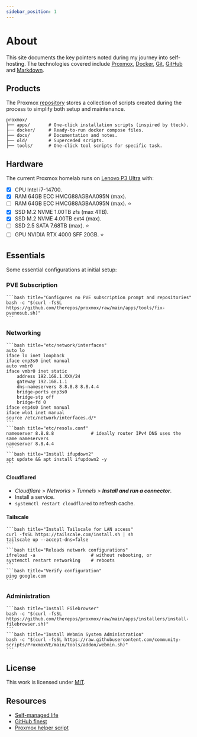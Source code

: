 ```yaml
---
sidebar_position: 1
---
```

# About

This site documents the key pointers noted during my journey into self-hosting. The technologies covered include [Proxmox], [Docker], [Git], [GitHub] and [Markdown]. 

## Products

The Proxmox [repository](https://github.com/therepos/proxmox) stores a collection of scripts created during the process to simplify both setup and maintenance. 

```
proxmox/
├── apps/       # One-click installation scripts (inspired by tteck).
├── docker/     # Ready-to-run docker compose files.
├── docs/       # Documentation and notes.
├── old/        # Superceded scripts.
├── tools/      # One-click tool scripts for specific task.
```

## Hardware

The current Proxmox homelab runs on [Lenovo P3 Ultra](https://www.youtube.com/watch?v=SSRAPUTpOic) with:
- [x] CPU Intel i7-14700.
- [x] RAM 64GB ECC HMCG88AGBAA095N (max). 
- [ ] RAM 64GB ECC HMCG88AGBAA095N (max). ⭐
- [x] SSD M.2 NVME 1.00TB zfs (max 4TB).
- [x] SSD M.2 NVME 4.00TB ext4 (max).  
- [ ] SSD 2.5 SATA 7.68TB (max). ⭐
- [ ] GPU NVIDIA RTX 4000 SFF 20GB. ⭐ 

## Essentials

Some essential configurations at initial setup:

### PVE Subscription

    ```bash title="Configures no PVE subscription prompt and repositories"
    bash -c "$(curl -fsSL https://github.com/therepos/proxmox/raw/main/apps/tools/fix-pvenosub.sh)"
    ```

### Networking

    ```bash title="etc/network/interfaces"
    auto lo
    iface lo inet loopback
    iface enp3s0 inet manual
    auto vmbr0
    iface vmbr0 inet static
        address 192.168.1.XXX/24
        gateway 192.168.1.1
        dns-nameservers 8.8.8.8 8.8.4.4
        bridge-ports enp3s0
        bridge-stp off
        bridge-fd 0
    iface enp4s0 inet manual
    iface wlo1 inet manual
    source /etc/network/interfaces.d/*
    ```
    ```bash title="etc/resolv.conf"
    nameserver 8.8.8.8              # ideally router IPv4 DNS uses the same nameservers
    nameserver 8.8.4.4
    ```
    ```bash title="Install ifupdown2"
    apt update && apt install ifupdown2 -y
    ```

#### Cloudflared

- _Cloudflare > Networks > Tunnels >_ ***Install and run a connector***.
- Install a service.
- `systemctl restart cloudflared` to refresh cache.

#### Tailscale

    ```bash title="Install Tailscale for LAN access"
    curl -fsSL https://tailscale.com/install.sh | sh
    tailscale up --accept-dns=false
    ```
    ```bash title="Reloads network configurations"
    ifreload -a                     # without rebooting, or
    systemctl restart networking    # reboots
    ```
    ```bash title="Verify configuration"
    ping google.com
    ```

### Administration

    ```bash title="Install Filebrowser"
    bash -c "$(curl -fsSL https://github.com/therepos/proxmox/raw/main/apps/installers/install-filebrowser.sh)"
    ```
    ```bash title="Install Webmin System Administration"
    bash -c "$(curl -fsSL https://raw.githubusercontent.com/community-scripts/ProxmoxVE/main/tools/addon/webmin.sh)"
    ```

## License

This work is licensed under [MIT](https://choosealicense.com/licenses/mit/). 

## Resources

- [Self-managed life](https://wiki.futo.org/index.php/Introduction_to_a_Self_Managed_Life:_a_13_hour_%26_28_minute_presentation_by_FUTO_software)
- [GitHub finest](https://github.com/arbal/awesome-stars)
- [Proxmox helper script](https://community-scripts.github.io/ProxmoxVE/)

<!-- Reference Links -->

[Proxmox]: https://www.proxmox.com/en/
[Docker]: https://www.docker.com/
[Git]: https://learngitbranching.js.org/
[GitHub]: https://skills.github.com/
[Markdown]: https://www.markdownguide.org/
